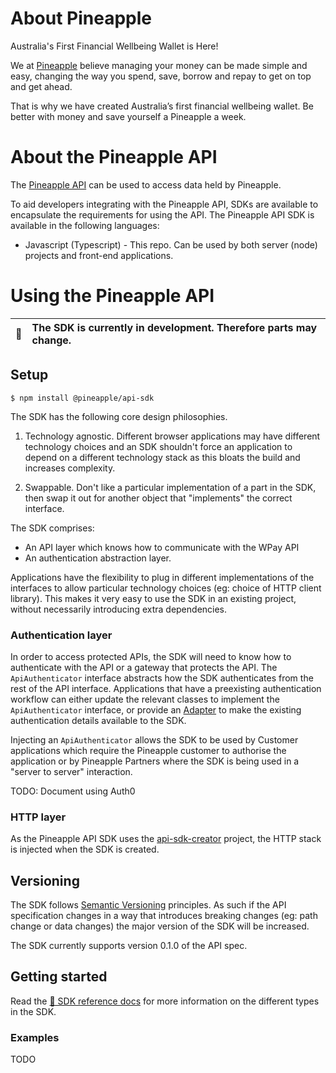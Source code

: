 # About Pineapple

Australia's First Financial Wellbeing Wallet is Here!

We at [Pineapple][1] believe managing your money can be made simple and easy, changing the way 
you spend, save, borrow and repay to get on top and get ahead.

That is why we have created Australia’s first financial wellbeing wallet. Be better with money 
and save yourself a Pineapple a week.

# About the Pineapple API

The [Pineapple API][2] can be used to access data held by Pineapple.

To aid developers integrating with the Pineapple API, SDKs are available to encapsulate the 
requirements for using the API. The Pineapple API SDK is available in the following languages:

- Javascript (Typescript) - This repo. Can be used by both server (node) projects and 
  front-end applications.

# Using the Pineapple API

| :memo: | The SDK is currently in development. Therefore parts may change. |
|--------|:-----------------------------------------------------------------|

## Setup

```shell
$ npm install @pineapple/api-sdk
```

The SDK has the following core design philosophies.

1. Technology agnostic. Different browser applications may have different technology
   choices and an SDK shouldn't force an application to depend on a different
   technology stack as this bloats the build and increases complexity.

2. Swappable. Don't like a particular implementation of a part in the
   SDK, then swap it out for another object that "implements" the correct
   interface.

The SDK comprises:
- An API layer which knows how to communicate with the WPay API
- An authentication abstraction layer.

Applications have the flexibility to plug in different implementations of
the interfaces to allow particular technology choices (eg: choice of
HTTP client library). This makes it very easy to use the SDK in an
existing project, without necessarily introducing extra dependencies.

### Authentication layer

In order to access protected APIs, the SDK will need to know how to
authenticate with the API or a gateway that protects the API. The
`ApiAuthenticator` interface abstracts how the SDK authenticates from
the rest of the API interface. Applications that have a preexisting
authentication workflow can either update the relevant classes to implement the
`ApiAuthenticator` interface, or provide an [Adapter](https://en.wikipedia.org/wiki/Adapter_pattern#Java)
to make the existing authentication details available to the SDK.

Injecting an `ApiAuthenticator` allows the SDK to be used by Customer applications which 
require the Pineapple customer to authorise the application or by Pineapple Partners where 
the SDK is being used in a "server to server" interaction.

TODO: Document using Auth0

### HTTP layer

As the Pineapple API SDK uses the [api-sdk-creator][3] project, the HTTP stack is injected 
when the SDK is created.

## Versioning

The SDK follows [Semantic Versioning](https://semver.org/) principles. As such if the API 
specification changes in a way that introduces breaking changes (eg: path change or data 
changes) the major version of the SDK will be increased.

<!-- TODO: set spec version from metadata -->
The SDK currently supports version 0.1.0 of the API spec.

## Getting started

Read the [📘 SDK reference docs](/docs/index.html) for more information on the different types
in the SDK.

### Examples

TODO

[1]: https://www.addpineapple.com/
[2]: https://cloud-down-au.github.io/pineapple-oas/api.html
[3]: https://github.com/RedCrewOS/api-sdk-creator-js
